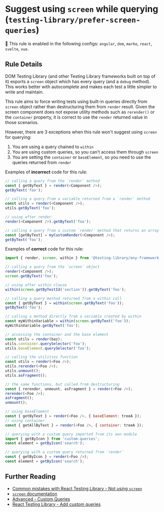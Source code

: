 # Suggest using `screen` while querying (`testing-library/prefer-screen-queries`)

💼 This rule is enabled in the following configs: `angular`, `dom`, `marko`, `react`, `svelte`, `vue`.

<!-- end auto-generated rule header -->

## Rule Details

DOM Testing Library (and other Testing Library frameworks built on top of it) exports a `screen` object which has every query (and a `debug` method). This works better with autocomplete and makes each test a little simpler to write and maintain.

This rule aims to force writing tests using built-in queries directly from `screen` object rather than destructuring them from `render` result. Given the screen component does not expose utility methods such as `rerender()` or the `container` property, it is correct to use the `render` returned value in those scenarios.

However, there are 3 exceptions when this rule won't suggest using `screen` for querying:

1. You are using a query chained to `within`
2. You are using custom queries, so you can't access them through `screen`
3. You are setting the `container` or `baseElement`, so you need to use the queries returned from `render`

Examples of **incorrect** code for this rule:

```js
// calling a query from the `render` method
const { getByText } = render(<Component />);
getByText('foo');

// calling a query from a variable returned from a `render` method
const utils = render(<Component />);
utils.getByText('foo');

// using after render
render(<Component />).getByText('foo');

// calling a query from a custom `render` method that returns an array
const [getByText] = myCustomRender(<Component />);
getByText('foo');
```

Examples of **correct** code for this rule:

```js
import { render, screen, within } from '@testing-library/any-framework';

// calling a query from the `screen` object
render(<Component />);
screen.getByText('foo');

// using after within clause
within(screen.getByTestId('section')).getByText('foo');

// calling a query method returned from a within call
const { getByText } = within(screen.getByText('foo'));
getByText('foo');

// calling a method directly from a variable created by within
const myWithinVariable = within(screen.getByText('foo'));
myWithinVariable.getByText('foo');

// accessing the container and the base element
const utils = render(baz);
utils.container.querySelector('foo');
utils.baseElement.querySelector('foo');

// calling the utilities function
const utils = render(<Foo />);
utils.rerender(<Foo />);
utils.unmount();
utils.asFragment();

// the same functions, but called from destructuring
const { rerender, unmount, asFragment } = render(<Foo />);
rerender(<Foo />);
asFragment();
unmount();

// using baseElement
const { getByText } = render(<Foo />, { baseElement: treeA });
// using container
const { getAllByText } = render(<Foo />, { container: treeA });

// querying with a custom query imported from its own module
import { getByIcon } from 'custom-queries';
const element = getByIcon('search');

// querying with a custom query returned from `render`
const { getByIcon } = render(<Foo />);
const element = getByIcon('search');
```

## Further Reading

- [Common mistakes with React Testing Library - Not using `screen`](https://kentcdodds.com/blog/common-mistakes-with-react-testing-library#not-using-screen)
- [`screen` documentation](https://testing-library.com/docs/queries/about#screen)
- [Advanced - Custom Queries](https://testing-library.com/docs/dom-testing-library/api-custom-queries/)
- [React Testing Library - Add custom queries](https://testing-library.com/docs/react-testing-library/setup/#add-custom-queries)
